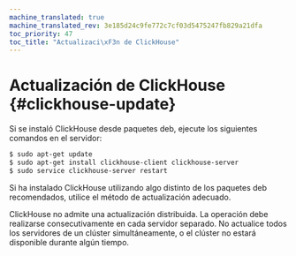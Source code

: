 ```yaml
---
machine_translated: true
machine_translated_rev: 3e185d24c9fe772c7cf03d5475247fb829a21dfa
toc_priority: 47
toc_title: "Actualizaci\xF3n de ClickHouse"
---
```


# Actualización de ClickHouse {#clickhouse-update}

Si se instaló ClickHouse desde paquetes deb, ejecute los siguientes comandos en el servidor:

``` bash
$ sudo apt-get update
$ sudo apt-get install clickhouse-client clickhouse-server
$ sudo service clickhouse-server restart
```

Si ha instalado ClickHouse utilizando algo distinto de los paquetes deb recomendados, utilice el método de actualización adecuado.

ClickHouse no admite una actualización distribuida. La operación debe realizarse consecutivamente en cada servidor separado. No actualice todos los servidores de un clúster simultáneamente, o el clúster no estará disponible durante algún tiempo.
